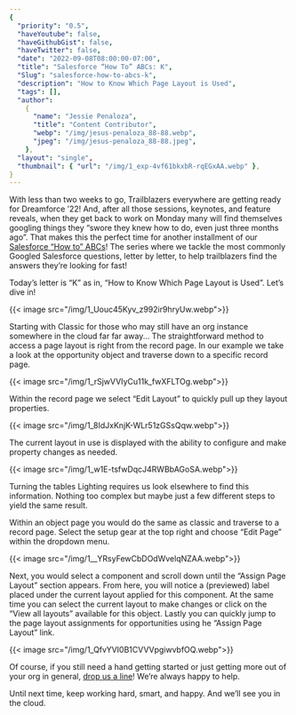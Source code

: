 ```yaml
---
{
  "priority": "0.5",
  "haveYoutube": false,
  "haveGithubGist": false,
  "haveTwitter": false,
  "date": "2022-09-08T08:00:00-07:00",
  "title": "Salesforce “How To” ABCs: K",
  "Slug": "salesforce-how-to-abcs-k",
  "description": "How to Know Which Page Layout is Used",
  "tags": [],
  "author":
    {
      "name": "Jessie Penaloza",
      "title": "Content Contributor",
      "webp": "/img/jesus-penaloza_88-88.webp",
      "jpeg": "/img/jesus-penaloza_88-88.jpeg",
    },
  "layout": "single",
  "thumbnail": { "url": "/img/1_exp-4vf61bkxbR-rqEGxAA.webp" },
}
---
```


With less than two weeks to go, Trailblazers everywhere are getting ready for Dreamforce ’22! And, after all those sessions, keynotes, and feature reveals, when they get back to work on Monday many will find themselves googling things they “swore they knew how to do, even just three months ago”. That makes this the perfect time for another installment of our [Salesforce “How to” ABCs](https://medium.com/creme-de-la-crm/tagged/salesforce-how-to-abcs)! The series where we tackle the most commonly Googled Salesforce questions, letter by letter, to help trailblazers find the answers they’re looking for fast!

Today’s letter is “K” as in, “How to Know Which Page Layout is Used”. Let’s dive in!

{{< image src="/img/1_Uouc45Kyv_z992ir9hryUw.webp">}}

Starting with Classic for those who may still have an org instance somewhere in the cloud far far away... The straightforward method to access a page layout is right from the record page. In our example we take a look at the opportunity object and traverse down to a specific record page.

{{< image src="/img/1_rSjwVVIyCu11k_fwXFLTOg.webp">}}

Within the record page we select “Edit Layout” to quickly pull up they layout properties.

{{< image src="/img/1_8IdJxKnjK-WLr51zGSsQqw.webp">}}

The current layout in use is displayed with the ability to configure and make property changes as needed.

{{< image src="/img/1_w1E-tsfwDqcJ4RWBbAGoSA.webp">}}

Turning the tables Lighting requires us look elsewhere to find this information. Nothing too complex but maybe just a few different steps to yield the same result.

Within an object page you would do the same as classic and traverse to a record page. Select the setup gear at the top right and choose “Edit Page” within the dropdown menu.

{{< image src="/img/1__YRsyFewCbDOdWvelqNZAA.webp">}}

Next, you would select a component and scroll down until the “Assign Page Layout” section appears. From here, you will notice a (previewed) label placed under the current layout applied for this component. At the same time you can select the current layout to make changes or click on the “View all layouts” available for this object. Lastly you can quickly jump to the page layout assignments for opportunities using he “Assign Page Layout” link.

{{< image src="/img/1_QfvYVI0B1CVVVpgiwvbfOQ.webp">}}

Of course, if you still need a hand getting started or just getting more out of your org in general, [drop us a line](https://appexchange.salesforce.com/appxConsultingListingDetail?listingId=a0N30000001gF9jEAE)! We’re always happy to help.

Until next time, keep working hard, smart, and happy. And we’ll see you in the cloud.
